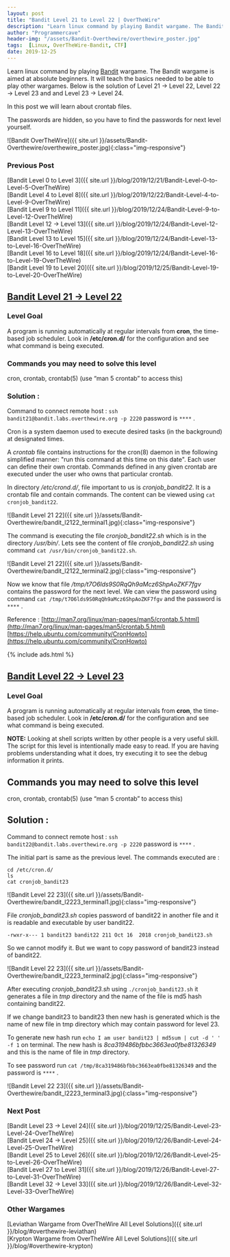 ```yaml
---
layout: post
title: "Bandit Level 21 to Level 22 | OverTheWire"
description: "Learn linux command by playing Bandit wargame. The Bandit wargame is aimed at absolute beginners. It will teach the basics needed to be able to play other wargames. Below is the solution of Level 21 → Level 22 and Level 22 → Level 23. In this post we will learn about crontab files. The passwords are hidden, so you have to find the passwords for next level yourself."
author: "Programmercave"
header-img: "/assets/Bandit-Overthewire/overthewire_poster.jpg"
tags:  [Linux, OverTheWire-Bandit, CTF]
date: 2019-12-25
---
```


Learn linux command by playing [Bandit](https://overthewire.org/wargames/bandit/) wargame. The Bandit wargame is aimed at absolute beginners. It will teach the basics needed to be able to play other wargames. Below is the solution of Level 21 → Level 22, Level 22 → Level 23 and and Level 23 → Level 24. 

In this post we will learn about crontab files.

The passwords are hidden, so you have to find the passwords for next level yourself.

![Bandit OverTheWire]({{ site.url }}/assets/Bandit-Overthewire/overthewire_poster.jpg){:class="img-responsive"}

### Previous Post

[Bandit Level 0 to Level 3]({{ site.url }}/blog/2019/12/21/Bandit-Level-0-to-Level-5-OverTheWire)<br/>
[Bandit Level 4 to Level 8]({{ site.url }}/blog/2019/12/22/Bandit-Level-4-to-Level-9-OverTheWire)<br/>
[Bandit Level 9 to Level 11]({{ site.url }}/blog/2019/12/24/Bandit-Level-9-to-Level-12-OverTheWire)<br/>
[Bandit Level 12 → Level 13]({{ site.url }}/blog/2019/12/24/Bandit-Level-12-Level-13-OverTheWire)<br/>
[Bandit Level 13 to Level 15]({{ site.url }}/blog/2019/12/24/Bandit-Level-13-to-Level-16-OverTheWire)<br/>
[Bandit Level 16 to Level 18]({{ site.url }}/blog/2019/12/24/Bandit-Level-16-to-Level-19-OverTheWire)<br/>
[Bandit Level 19 to Level 20]({{ site.url }}/blog/2019/12/25/Bandit-Level-19-to-Level-20-OverTheWire)

## [Bandit Level 21 → Level 22](https://overthewire.org/wargames/bandit/bandit22.html)

### Level Goal

A program is running automatically at regular intervals from **cron**, the time-based job scheduler. Look in **/etc/cron.d/** for the configuration and see what command is being executed.

### Commands you may need to solve this level

cron, crontab, crontab(5) (use “man 5 crontab” to access this)

### Solution : 

Command to connect remote host : `ssh bandit21@bandit.labs.overthewire.org -p 2220` password is `****` .

Cron is a system daemon used to execute desired tasks (in the background) at designated times. 

A *crontab* file contains instructions for the cron(8) daemon in the following simplified manner: "run this command at this time on this date".  Each user can define their own crontab.  Commands defined in any given crontab are executed under the user who owns that particular crontab.

In directory */etc/crond.d/*, file important to us is *cronjob_bandit22*. It is a crontab file and contain commands. The content can be viewed using `cat cronjob_bandit22`.

![Bandit Level 21 22]({{ site.url }}/assets/Bandit-Overthewire/bandit_l2122_terminal1.jpg){:class="img-responsive"}

The command is executing the file *cronjob_bandit22.sh* which is in the directory */usr/bin/*. Lets see the content of file *cronjob_bandit22.sh* using command `cat /usr/bin/cronjob_bandit22.sh`.

![Bandit Level 21 22]({{ site.url }}/assets/Bandit-Overthewire/bandit_l2122_terminal2.jpg){:class="img-responsive"}

Now we know that file */tmp/t7O6lds9S0RqQh9aMcz6ShpAoZKF7fgv* contains the password for the next level. We can view the password using command `cat /tmp/t7O6lds9S0RqQh9aMcz6ShpAoZKF7fgv` and the password is `****` .

Reference : [http://man7.org/linux/man-pages/man5/crontab.5.html](http://man7.org/linux/man-pages/man5/crontab.5.html)<br/>
[https://help.ubuntu.com/community/CronHowto](https://help.ubuntu.com/community/CronHowto)<br/>

{% include ads.html %}<br/>

## [Bandit Level 22 → Level 23](https://overthewire.org/wargames/bandit/bandit23.html)

### Level Goal

A program is running automatically at regular intervals from **cron**, the time-based job scheduler. Look in **/etc/cron.d/** for the configuration and see what command is being executed.

**NOTE:** Looking at shell scripts written by other people is a very useful skill. The script for this level is intentionally made easy to read. If you are having problems understanding what it does, try executing it to see the debug information it prints.

## Commands you may need to solve this level

cron, crontab, crontab(5) (use “man 5 crontab” to access this)

## Solution : 

Command to connect remote host : `ssh bandit22@bandit.labs.overthewire.org -p 2220` password is `****` .

The initial part is same as the previous level. The commands executed are :
```
cd /etc/cron.d/
ls
cat cronjob_bandit23
```

![Bandit Level 22 23]({{ site.url }}/assets/Bandit-Overthewire/bandit_l2223_terminal1.jpg){:class="img-responsive"}

File *cronjob_bandit23.sh* copies password of bandit22 in another file and it is readable and executable by user bandit22. 
```
-rwxr-x--- 1 bandit23 bandit22 211 Oct 16  2018 cronjob_bandit23.sh
```

So we cannot modify it. But we want to copy password of bandit23 instead of bandit22.

![Bandit Level 22 23]({{ site.url }}/assets/Bandit-Overthewire/bandit_l2223_terminal2.jpg){:class="img-responsive"}

After executing *cronjob_bandit23.sh* using `./cronjob_bandit23.sh` it generates a file in *tmp* directory and the name of the file is md5 hash containing bandit22.
 
If we change bandit23 to bandit23 then new hash is generated which is the name of new file in tmp directory which may contain password for level 23.

To generate new hash run `echo I am user bandit23 | md5sum | cut -d ' ' -f 1` on terminal. The new hash is *8ca319486bfbbc3663ea0fbe81326349* and this is the name of file in *tmp* directory.

To see password run `cat /tmp/8ca319486bfbbc3663ea0fbe81326349` and the password is `****` .

![Bandit Level 22 23]({{ site.url }}/assets/Bandit-Overthewire/bandit_l2223_terminal3.jpg){:class="img-responsive"}

### Next Post

[Bandit Level 23 → Level 24]({{ site.url }}/blog/2019/12/25/Bandit-Level-23-Level-24-OverTheWire)<br/>
[Bandit Level 24 → Level 25]({{ site.url }}/blog/2019/12/26/Bandit-Level-24-Level-25-OverTheWire)<br/>
[Bandit Level 25 to Level 26]({{ site.url }}/blog/2019/12/26/Bandit-Level-25-to-Level-26-OverTheWire)<br/>
[Bandit Level 27 to Level 31]({{ site.url }}/blog/2019/12/26/Bandit-Level-27-to-Level-31-OverTheWire)<br/>
[Bandit Level 32 → Level 33]({{ site.url }}/blog/2019/12/26/Bandit-Level-32-Level-33-OverTheWire)<br/>

### Other Wargames
[Leviathan Wargame from OverTheWire All Level Solutions]({{ site.url }}/blog/#overthewire-leviathan)<br/> 
[Krypton Wargame from OverTheWire All Level Solutions]({{ site.url }}/blog/#overthewire-krypton)<br/>
